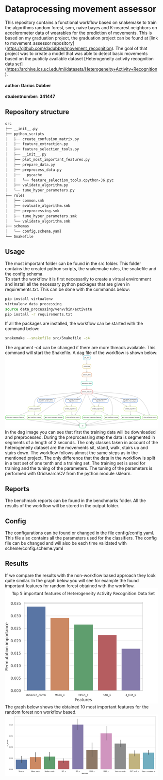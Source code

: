 # Dataprocessing movement assessor

This repository contains a functional workflow based on snakemake to train the algorithms random forest, svm, naive 
bayes and K-nearest neighbors on accelerometer data of wearables for the prediction of movements.
This is based on my graduation project, the graduation project can be found at
[link to movement_assessor repository] (https://github.com/dadubber/movement_recognition). The goal of that project was
to create a model that was able to detect basic movements based on the publicly available dataset 
[Heterogeneity activity recognition data set] (https://archive.ics.uci.edu/ml/datasets/Heterogeneity+Activity+Recognition).

#### author: Darius Dubber
#### studentnumber: 341447

## Repository structure
```bash
src
├── __init__.py
├── python_scripts
│   ├── create_confusion_matrix.py
│   ├── feature_extraction.py
│   ├── feature_selection_tools.py
│   ├── __init__.py
│   ├── plot_most_important_features.py
│   ├── prepare_data.py
│   ├── preprocess_data.py
│   ├── __pycache__
│   │   └── feature_selection_tools.cpython-36.pyc
│   ├── validate_algorithm.py
│   └── tune_hyper_parameters.py
├── rules
│   ├── common.smk
│   ├── evaluate_algorithm.smk
│   ├── preprocessing.smk
│   ├── tune_hyper_parameters.smk
│   └── validate_algorithm.smk
├── schemas
│   └── config.schema.yaml
└── Snakefile

```

## Usage
The most important folder can be found in the src folder.
This folder contains the created python scripts, the snakemake rules, the snakefile and the config schema.
<br>
To start the workflow it is first necessarily to create a virtual environment and install all the necessary python 
packages that are given in requirements.txt. This can be done with the commands below:<br>
```bash
pip install virtualenv
virtualenv data_processing
source data_processing/venv/bin/activate
pip install -r requirements.txt
```
If all the packages are installed, the workflow can be started with the command below: <br>
```bash
snakemake --snakefile src/Snakefile -c4
```
The argument -c4 can be changed if there are more threads available. This command will start the Snakefile.
A dag file of the workflow is shown below: <br>
![Alt text](dag.png)
In the dag image you can see that first the training data will be downloaded and preprocessed.
During the preprocessing step the data is segmented in segments of a length of 2 seconds.
The only classes taken in account of the heterogeneity dataset are the movements sit, stand, walk, stairs up and stairs
down.
The workflow follows almost the same steps as in the mentioned project.
The only difference that the data in the workflow is split in a test set of one tenth and a training set. The training
set is used for training and the tuning of the parameters. The tuning of the parameters is performed with GridsearchCV
from the python module sklearn.

## Reports
The benchmark reports can be found in the benchmarks folder.
All the results of the workflow will be stored in the output folder.

## Config
The configurations can be found or changed in the file config/config.yaml.
This file also contains all the parameters used for the classifiers.
The config file can be changed and will also be each time validated with scheme/config.scheme.yaml

## Results
If we compare the results with the non-workflow based approach they look quite similar.
In the graph below you will see for example the found important features for random forest obtained with the workflow.
![Alt text](output/random_forest_most_important_features.png)
The graph below shows the obtained 10 most important features for the random forest non workflow based.
![Alt text](images/permutation_importance_non_snake_make.png)
